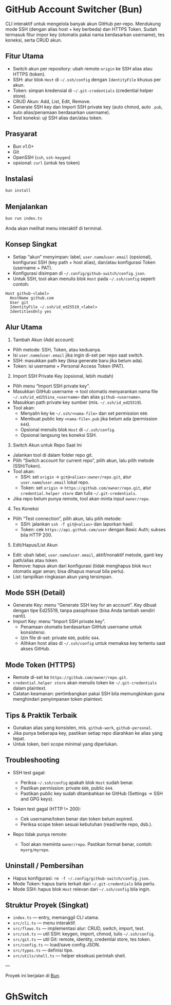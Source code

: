 # GitHub Account Switcher (Bun)

CLI interaktif untuk mengelola banyak akun GitHub per-repo. Mendukung mode SSH (dengan alias host + key berbeda) dan HTTPS Token. Sudah termasuk fitur impor key (otomatis pakai nama berdasarkan username), tes koneksi, serta CRUD akun.

## Fitur Utama

- Switch akun per repository: ubah remote `origin` ke SSH alias atau HTTPS (token).
- SSH: atur blok `Host` di `~/.ssh/config` dengan `IdentityFile` khusus per akun.
- Token: simpan kredensial di `~/.git-credentials` (credential helper store).
- CRUD Akun: Add, List, Edit, Remove.
- Generate SSH key dan Import SSH private key (auto chmod, auto `.pub`, auto alias/penamaan berdasarkan username).
- Test koneksi: uji SSH alias dan/atau token.

## Prasyarat

- Bun v1.0+
- Git
- OpenSSH (`ssh`, `ssh-keygen`)
- opsional: `curl` (untuk tes token)

## Instalasi

```bash
bun install
```

## Menjalankan

```bash
bun run index.ts
```

Anda akan melihat menu interaktif di terminal.

## Konsep Singkat

- Setiap “akun” menyimpan: label, `user.name`/`user.email` (opsional), konfigurasi SSH (key path + host alias), dan/atau konfigurasi Token (username + PAT).
- Konfigurasi disimpan di `~/.config/github-switch/config.json`.
- Untuk SSH, tool akan menulis blok `Host` pada `~/.ssh/config` seperti contoh:

```
Host github-<label>
  HostName github.com
  User git
  IdentityFile ~/.ssh/id_ed25519_<label>
  IdentitiesOnly yes
```

## Alur Utama

1) Tambah Akun (Add account)
- Pilih metode: SSH, Token, atau keduanya.
- Isi `user.name`/`user.email` jika ingin di-set per repo saat switch.
- SSH: masukkan path key (bisa generate baru jika belum ada).
- Token: isi username + Personal Access Token (PAT).

2) Import SSH Private Key (opsional, lebih mudah)
- Pilih menu “Import SSH private key”.
- Masukkan GitHub username → tool otomatis menyarankan nama file `~/.ssh/id_ed255ina_<username>` dan alias `github-<username>`.
- Masukkan path private key sumber (mis. `~/.ssh/id_ed25519`).
- Tool akan:
  - Menyalin key ke `~/.ssh/<nama-file>` dan set permission `600`.
  - Membuat public key `<nama-file>.pub` jika belum ada (permission `644`).
  - Opsional menulis blok `Host` di `~/.ssh/config`.
  - Opsional langsung tes koneksi SSH.

3) Switch Akun untuk Repo Saat Ini
- Jalankan tool di dalam folder repo git.
- Pilih “Switch account for current repo”, pilih akun, lalu pilih metode (SSH/Token).
- Tool akan:
  - SSH: set `origin` → `git@<alias>:owner/repo.git`, atur `user.name`/`user.email` lokal repo.
  - Token: set `origin` → `https://github.com/owner/repo.git`, atur `credential.helper store` dan tulis `~/.git-credentials`.
- Jika repo belum punya remote, tool akan minta input `owner/repo`.

4) Tes Koneksi
- Pilih “Test connection”, pilih akun, lalu pilih metode:
  - SSH: jalankan `ssh -T git@<alias>` dan laporkan hasil.
  - Token: cek `https://api.github.com/user` dengan Basic Auth; sukses bila HTTP 200.

5) Edit/Hapus/List Akun
- Edit: ubah label, `user.name`/`user.email`, aktif/nonaktif metode, ganti key path/alias atau token.
- Remove: hapus akun dari konfigurasi (tidak menghapus blok `Host` otomatis agar aman; bisa dihapus manual bila perlu).
- List: tampilkan ringkasan akun yang tersimpan.

## Mode SSH (Detail)

- Generate Key: menu “Generate SSH key for an account”. Key dibuat dengan tipe Ed25519, tanpa passphrase (bisa Anda tambah sendiri nanti).
- Import Key: menu “Import SSH private key”.
  - Penamaan otomatis berdasarkan GitHub username untuk konsistensi.
  - Izin file di-set: private `600`, public `644`.
  - Alihkan host alias di `~/.ssh/config` untuk memaksa key tertentu saat akses GitHub.

## Mode Token (HTTPS)

- Remote di-set ke `https://github.com/owner/repo.git`.
- `credential.helper store` akan menulis token ke `~/.git-credentials` dalam plaintext.
- Catatan keamanan: pertimbangkan pakai SSH bila memungkinkan guna menghindari penyimpanan token plaintext.

## Tips & Praktik Terbaik

- Gunakan alias yang konsisten, mis. `github-work`, `github-personal`.
- Jika punya beberapa key, pastikan setiap repo diarahkan ke alias yang tepat.
- Untuk token, beri scope minimal yang diperlukan.

## Troubleshooting

- SSH test gagal:
  - Periksa `~/.ssh/config` apakah blok `Host` sudah benar.
  - Pastikan permission: private `600`, public `644`.
  - Pastikan public key sudah ditambahkan ke GitHub (Settings → SSH and GPG keys).

- Token test gagal (HTTP != 200):
  - Cek username/token benar dan token belum expired.
  - Periksa scope token sesuai kebutuhan (read/write repo, dsb.).

- Repo tidak punya remote:
  - Tool akan meminta `owner/repo`. Pastikan format benar, contoh: `myorg/myrepo`.

## Uninstall / Pembersihan

- Hapus konfigurasi: `rm -f ~/.config/github-switch/config.json`.
- Mode Token: hapus baris terkait dari `~/.git-credentials` bila perlu.
- Mode SSH: hapus blok `Host` relevan dari `~/.ssh/config` bila ingin.

## Struktur Proyek (Singkat)

- `index.ts` — entry, memanggil CLI utama.
- `src/cli.ts` — menu interaktif.
- `src/flows.ts` — implementasi alur: CRUD, switch, import, test.
- `src/ssh.ts` — util SSH: keygen, import, chmod, tulis `~/.ssh/config`.
- `src/git.ts` — util Git: remote, identity, credential store, tes token.
- `src/config.ts` — load/save config JSON.
- `src/types.ts` — definisi tipe.
- `src/utils/shell.ts` — helper eksekusi perintah shell.

—

Proyek ini berjalan di [Bun](https://bun.com).
# GhSwitch
